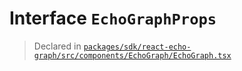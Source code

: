 # Interface `EchoGraphProps`
> Declared in [`packages/sdk/react-echo-graph/src/components/EchoGraph/EchoGraph.tsx`](.)
